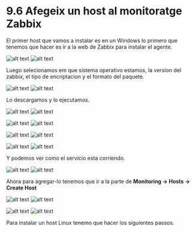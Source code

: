 # 9.6 Afegeix un host al monitoratge Zabbix

El primer host que vamos a instalar es en un Windows lo primero que tenemos que hacer es ir a la web de Zabbix para instalar el agente.

![alt text](image.png)
![alt text](../../../img/image-138.png)

Luego selecionamos em que sistema operativo estamos, la version del zabbix, el tipo de encriptacion y el formato del paquete.

![alt text](image-1.png)
![alt text](../../../img/image-139.png)

Lo descargamos y lo ejecutamos.

![alt text](image-2.png)
![alt text](../../../img/image-140.png)

![alt text](image-3.png)
![alt text](../../../img/image-141.png)

![alt text](image-4.png)
![alt text](../../../img/image-142.png)

![alt text](image-5.png)
![alt text](../../../img/image-143.png)

Y podemos ver como el servicio esta corriendo.

![alt text](image-6.png)
![alt text](../../../img/image-144.png)

Ahora para agregar-lo  tenemos que ir a la parte de **Monitoring -> Hosts -> Create Host**

![alt text](image-7.png)
![alt text](../../../img/image-145.png)

![alt text](image-8.png)
![alt text](../../../img/image-146.png)


Para instalar un host Linux tenemo que hacer los siguientes passos.



